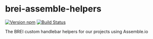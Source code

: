 # brei-assemble-helpers

[![Version npm][version]](http://browsenpm.org/package/brei-assemble-helpers)
[![Build Status](https://travis-ci.org/BarkleyREI/brei-assemble-helpers.svg?branch=master)](https://travis-ci.org/BarkleyREI/brei-assemble-helpers)

[version]: http://img.shields.io/npm/v/brei-assemble-helpers.svg?style=flat-square

The BREI custom handlebar helpers for our projects using Assemble.io
